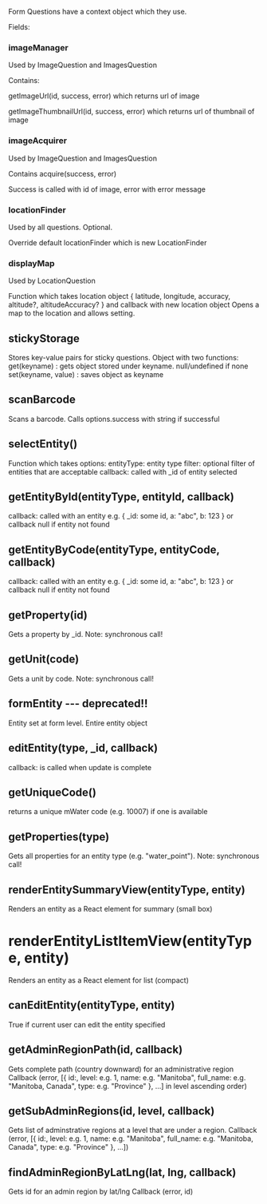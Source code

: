 Form Questions have a context object which they use.

Fields:

### imageManager

Used by ImageQuestion and ImagesQuestion

Contains:

getImageUrl(id, success, error) which returns url of image 

getImageThumbnailUrl(id, success, error) which returns url of thumbnail of image 

### imageAcquirer

Used by ImageQuestion and ImagesQuestion

Contains acquire(success, error)

Success is called with id of image, error with error message

### locationFinder

Used by all questions. Optional.

Override default locationFinder which is new LocationFinder

### displayMap

Used by LocationQuestion

Function which takes location object { latitude, longitude, accuracy, altitude?, altitudeAccuracy? } and callback with new location object
Opens a map to the location and allows setting.

## stickyStorage

Stores key-value pairs for sticky questions. Object with two functions:
get(keyname) : gets object stored under keyname. null/undefined if none
set(keyname, value) : saves object as keyname

## scanBarcode

Scans a barcode. Calls options.success with string if successful

## selectEntity(<options>)

Function which takes options:
entityType: entity type
filter: optional filter of entities that are acceptable
callback: called with _id of entity selected

## getEntityById(entityType, entityId, callback)

callback: called with an entity e.g. { _id: some id, a: "abc", b: 123 } or callback null if entity not found

## getEntityByCode(entityType, entityCode, callback)

callback: called with an entity e.g. { _id: some id, a: "abc", b: 123 } or callback null if entity not found

## getProperty(id)

Gets a property by _id. Note: synchronous call!

## getUnit(code)

Gets a unit by code. Note: synchronous call!

## formEntity --- deprecated!!

Entity set at form level. Entire entity object

## editEntity(type, _id, callback)

callback: is called when update is complete

## getUniqueCode()

returns a unique mWater code (e.g. 10007) if one is available

## getProperties(type)

Gets all properties for an entity type (e.g. "water_point"). Note: synchronous call!

## renderEntitySummaryView(entityType, entity)

Renders an entity as a React element for summary (small box)

# renderEntityListItemView(entityType, entity) 

Renders an entity as a React element for list (compact)

## canEditEntity(entityType, entity)

True if current user can edit the entity specified

## getAdminRegionPath(id, callback)

Gets complete path (country downward) for an administrative region
Callback (error, [{ id:, level: e.g. 1, name: e.g. "Manitoba", full_name: e.g. "Manitoba, Canada", type: e.g. "Province" }, ...] in level ascending order)
    
## getSubAdminRegions(id, level, callback)

Gets list of adminstrative regions at a level that are under a region. 
Callback (error, [{ id:, level: e.g. 1, name: e.g. "Manitoba", full_name: e.g. "Manitoba, Canada", type: e.g. "Province" }, ...])

## findAdminRegionByLatLng(lat, lng, callback)

Gets id for an admin region by lat/lng
Callback (error, id)
